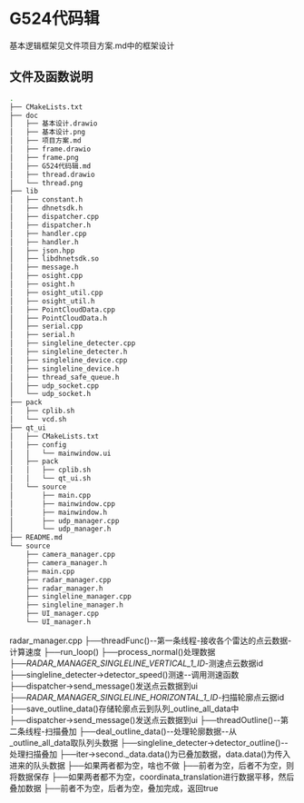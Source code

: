 # G524代码辑

基本逻辑框架见文件项目方案.md中的框架设计

## 文件及函数说明

```bash
.
├── CMakeLists.txt
├── doc
│   ├── 基本设计.drawio
│   ├── 基本设计.png
│   ├── 项目方案.md
│   ├── frame.drawio
│   ├── frame.png
│   ├── G524代码辑.md
│   ├── thread.drawio
│   └── thread.png
├── lib
│   ├── constant.h
│   ├── dhnetsdk.h
│   ├── dispatcher.cpp
│   ├── dispatcher.h
│   ├── handler.cpp
│   ├── handler.h
│   ├── json.hpp
│   ├── libdhnetsdk.so
│   ├── message.h
│   ├── osight.cpp
│   ├── osight.h
│   ├── osight_util.cpp
│   ├── osight_util.h
│   ├── PointCloudData.cpp
│   ├── PointCloudData.h
│   ├── serial.cpp
│   ├── serial.h
│   ├── singleline_detecter.cpp
│   ├── singleline_detecter.h
│   ├── singleline_device.cpp
│   ├── singleline_device.h
│   ├── thread_safe_queue.h
│   ├── udp_socket.cpp
│   └── udp_socket.h
├── pack
│   ├── cplib.sh
│   └── vcd.sh
├── qt_ui
│   ├── CMakeLists.txt
│   ├── config
│   │   └── mainwindow.ui
│   ├── pack
│   │   ├── cplib.sh
│   │   └── qt_ui.sh
│   └── source
│       ├── main.cpp
│       ├── mainwindow.cpp
│       ├── mainwindow.h
│       ├── udp_manager.cpp
│       └── udp_manager.h
├── README.md
└── source
    ├── camera_manager.cpp
    ├── camera_manager.h
    ├── main.cpp
    ├── radar_manager.cpp
    ├── radar_manager.h
    ├── singleline_manager.cpp
    ├── singleline_manager.h
    ├── UI_manager.cpp
    └── UI_manager.h
```

radar_manager.cpp 
	├──threadFunc()--第一条线程-接收各个雷达的点云数据-计算速度
	   ├──run_loop()
		  ├──process_normal()处理数据
			 ├──_RADAR_MANAGER_SINGLELINE_VERTICAL_1_ID_-测速点云数据id
			 	 ├──singleline_detecter->detector_speed()测速--调用测速函数
			 	 ├──dispatcher->send_message()发送点云数据到ui
			 ├──_RADAR_MANAGER_SINGLELINE_HORIZONTAL_1_ID_-扫描轮廓点云据id
			 	 ├──save_outline_data()存储轮廓点云到队列_outline_all_data中
			 	 ├──dispatcher->send_message()发送点云数据到ui
	├──threadOutline()--第二条线程-扫描叠加
	   ├──deal_outline_data()--处理轮廓数据--从_outline_all_data取队列头数据
	      ├──singleline_detecter->detector_outline()--处理扫描叠加
	      	 ├──iter->second._data.data()为已叠加数据，data.data()为传入进来的队头数据
	      	 	├──如果两者都为空，啥也不做
	      	 	├──前者为空，后者不为空，则将数据保存
	      	 	├──如果两者都不为空，coordinata_translation进行数据平移，然后叠加数据
	      	 	├──前者不为空，后者为空，叠加完成，返回true
